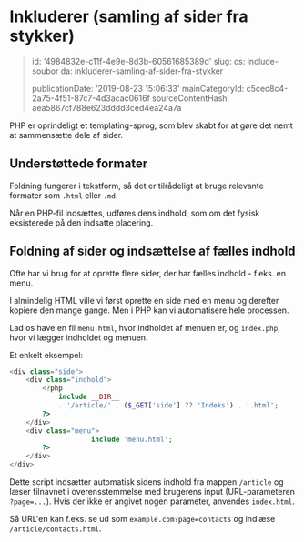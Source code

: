 Inkluderer (samling af sider fra stykker)
=========================================

> id: '4984832e-c11f-4e9e-8d3b-60561685389d'
> slug:
> 	cs: include-soubor
> 	da: inkluderer-samling-af-sider-fra-stykker
> 
> publicationDate: '2019-08-23 15:06:33'
> mainCategoryId: c5cec8c4-2a75-4f51-87c7-4d3acac0616f
> sourceContentHash: aea5867cf788e623dddd3ced4ea24a7a

PHP er oprindeligt et templating-sprog, som blev skabt for at gøre det nemt at sammensætte dele af sider.

Understøttede formater
-------------------

Foldning fungerer i tekstform, så det er tilrådeligt at bruge relevante formater som `.html` eller `.md`.

Når en PHP-fil indsættes, udføres dens indhold, som om det fysisk eksisterede på den indsatte placering.

Foldning af sider og indsættelse af fælles indhold
---------------------------------------------

Ofte har vi brug for at oprette flere sider, der har fælles indhold - f.eks. en menu.

I almindelig HTML ville vi først oprette en side med en menu og derefter kopiere den mange gange. Men i PHP kan vi automatisere hele processen.

Lad os have en fil `menu.html`, hvor indholdet af menuen er, og `index.php`, hvor vi lægger indholdet og menuen.

Et enkelt eksempel:

```php
<div class="side">
    <div class="indhold">
        <?php
            include __DIR__
            . '/article/' . ($_GET['side'] ?? 'Indeks') . '.html';
        ?>
    </div>
    <div class="menu">
                    include 'menu.html';
        ?>
    </div>
</div>
```

Dette script indsætter automatisk sidens indhold fra mappen `/article` og læser filnavnet i overensstemmelse med brugerens input (URL-parameteren `?page=...`). Hvis der ikke er angivet nogen parameter, anvendes `index.html`.

Så URL'en kan f.eks. se ud som `example.com?page=contacts` og indlæse `/article/contacts.html`.
